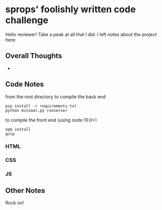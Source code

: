 # sprops' foolishly written code challenge

Hello reviewer! Take a peak at all that I did. I left notes about the project here:


## Overall Thoughts
* 



## Code Notes
from the root directory
to compile the back end
```
pip install -r requirements.txt
python minimal.py runserver
```

to compile the front end (using node 10.0+)
```
npm install
gulp
```


### HTML

### CSS

### JS


## Other Notes


Rock on!
